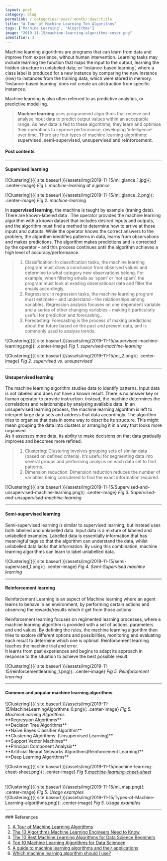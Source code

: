 ```yaml
---
layout: post
category: blog
permalink: /:categories/:year/:month/:day/:title
title: "A Tour of Machine Learning Ten Algorithms"
tags: ['Machine Learning', 'Alogrithms']
image: "2019-11-15/machine-learning-algorithms-cover.png"
identifier: 3
---
```


Machine learning algorithms are programs that can learn from data and improve from experience, without human intervention. 
Learning tasks may include learning the function that maps the input to the output, learning the hidden structure in unlabeled data; 
or ‘instance-based learning’, where a class label is produced for a new instance by comparing the new instance (row) to instances from 
the training data, which were stored in memory. ‘Instance-based learning’ does not create an abstraction from specific instances.

Machine learning is also often referred to as predictive analytics, or predictive modelling.


<blockquote class="tip">
<strong> Machine learning</strong> uses programmed algorithms that receive and analyse input data to predict output values within an acceptable range. 
 As new data is fed to these algorithms, they learn and optimise their operations to improve performance, developing ‘intelligence’ over time.
There are four types of machine learning algorithms: <strong> supervised, semi-supervised, unsupervised and reinforcement</strong>.
</blockquote>

<div class="list-of-contents">
  <h4>Post contents</h4>
  <ul></ul>
</div>

<hr class="with-margin">
<h4 class="header" id="intro">Supervised learning</h4>

![Clustering]({{ site.baseurl }}/assets/img/2019-11-15/ml_glance_1.jpg){: .center-image}
<em class="figure">Fig 1. machine-learning at a glance</em>

![Clustering]({{ site.baseurl }}/assets/img/2019-11-15/ml_glance_2.png){: .center-image}
<em class="figure">Fig 2. machine-learning</em>

In **supervised learning**, the machine is taught by example (traning data). There are known-labeled data .
The operator provides the machine learning algorithm with a known dataset that includes desired inputs and outputs, 
and the algorithm must find a method to determine how to arrive at those inputs and outputs. 
While the operator knows the correct answers to the problem, the algorithm identifies patterns in data, 
learns from observations and makes predictions. The algorithm makes predictions and 
is corrected by the operator – and this process continues until the algorithm achieves a high level of accuracy/performance.

<blockquote class="algo">
  <ol>    
    <li>
      Classification: In classification tasks, the machine learning program must draw a conclusion from observed values and determine to what category new observations belong. For example, when filtering emails as ‘spam’ or ‘not spam’, the program must look at existing observational data and filter the emails accordingly.
    </li>
    <li>
      Regression: In regression tasks, the machine learning program must estimate – and understand – the relationships among variables. Regression analysis focuses on one dependent variable and a series of other changing variables – making it particularly useful for prediction and forecasting..
    </li>
    <li>
      Forecasting: Forecasting is the process of making predictions about the future based on the past and present data, and is commonly used to analyse trends.
    </li>
  </ol>
</blockquote>

![Clustering]({{ site.baseurl }}/assets/img/2019-11-15/supervised-machine-learning.png){: .center-image}
<em class="figure">Fig 1. supervised-machine-learning</em>

![Clustering]({{ site.baseurl }}/assets/img/2019-11-15/ml_2.png){: .center-image}
<em class="figure">Fig 2. supervised vs. unsupervised</em>


<hr class="with-margin">
<h4 class="header" id="implementation">Unsupervised learning</h4>

The machine learning algorithm studies data to identify patterns. Input data is not labeled and does not have a known result. There is no answer key or human operator to provide instruction. 
Instead, the machine determines the correlations and relationships by analysing available data. 
In an unsupervised learning process, the machine learning algorithm is left to interpret large data sets and address that data accordingly. 
The algorithm tries to organise that data in some way to describe its structure. 
This might mean grouping the data into clusters or arranging it in a way that looks more organised.
<br>
As it assesses more data, its ability to make decisions on that data gradually improves and becomes more refined.
<blockquote class="algo">
  <ol>    
    <li>
    Clustering: Clustering involves grouping sets of similar data (based on defined criteria). It’s useful for segmenting data into several groups and performing analysis on each data set to find patterns.
	</li>
    <li>
	Dimension reduction: Dimension reduction reduces the number of variables being considered to find the exact information required.
	</li>
  </ol>
</blockquote>

![Clustering]({{ site.baseurl }}/assets/img/2019-11-15/Supervised-and-unsupervised-machine-learning.png){: .center-image}
<em class="figure">Fig 3. Supervised-and-unsupervised-machine-learning</em>

<hr class="with-margin">
<h4 class="header" id="quantization">Semi-supervised learning</h4>
Semi-supervised learning is similar to supervised learning, but instead uses both labelled and unlabelled data. Input data is a mixture of labeled and unlabelled examples. Labelled data is essentially information that has meaningful tags so that the algorithm can understand the data, whilst unlabelled data lacks that information. By using this
combination, machine learning algorithms can learn to label unlabelled data.


![Clustering]({{ site.baseurl }}/assets/img/2019-11-15/semi-supervised_1.png){: .center-image}
<em class="figure">Fig 4. Semi-Supervised machine learning</em>

<hr class="with-margin">
<h4 class="header" id="casestudy">Reinforcement learning</h4>
Reinforcement Learning is an aspect of Machine learning where an agent learns to behave in an environment, 
by performing certain actions and observing the rewards/results which it get from those actions

Reinforcement learning focuses on regimented learning processes, where a machine learning algorithm is provided with a set of actions,
 parameters and end values. By defining the rules, the machine learning algorithm then tries to explore different options and possibilities,
 monitoring and evaluating each result to determine which one is optimal. Reinforcement learning teaches the machine trial and error. 
 <br>
 It learns from past experiences and begins to adapt its approach in response to the situation to achieve the best possible result.

![Clustering]({{ site.baseurl }}/assets/img/2019-11-15/reinforcementlearning_1.png){: .center-image}
<em class="figure">Fig 5. Reinforcement learning</em>


<hr class="with-margin">
<h4 class="header" id="casestudy">Common and popular machine learning algorithms</h4>
![Clustering]({{ site.baseurl }}/assets/img/2019-11-15/MachineLearningAlgorithms_0.png){: .center-image}
<em class="figure">Fig 5. MachineLearning Algorithms</em>
<br>
**Regression Algorithms**
<br>
**Decision Tree Algorithms**
<br>
**Naïve Bayes Classifier Algorithm**
<br>
**Clustering Algorithms: (Unsupervised Learning)**
<br>
**Support Vector Machines**
<br>
**Principal Component Analysis**
<br>
**Artificial Neural Networks Algorithms(Reinforcement Learning)**
<br>
**Deep Learning Algorithms**
<br>

![Clustering]({{ site.baseurl }}/assets/img/2019-11-15/machine-learning-cheet-sheet.png){: .center-image}
<em class="figure">Fig 5.[machine-learning-cheet-sheet](https://blogs.sas.com/content/subconsciousmusings/2017/04/12/machine-learning-algorithm-use/)</em>

<br>
![Clustering]({{ site.baseurl }}/assets/img/2019-11-15/ml_map.png){: .center-image}
<em class="figure">Fig 5. Usage examples</em>
<br>
![Clustering]({{ site.baseurl }}/assets/img/2019-11-15/Types-of-Machine-Learning-algorithms.png){: .center-image}
<em class="figure">Fig 5. Usage examples</em>




<hr class="with-margin">
### References

<ol>
  <li><a href="https://machinelearningmastery.com/a-tour-of-machine-learning-algorithms/">A Tour of Machine Learning Algorithms</a></li>
  <li><a href="https://www.kdnuggets.com/2016/08/10-algorithms-machine-learning-engineers.html">The 10 Algorithms Machine Learning Engineers Need to Know </a></li>
  <li><a href="https://www.dataquest.io/blog/top-10-machine-learning-algorithms-for-beginners/">The 10 Best Machine Learning Algorithms for Data Science Beginners</a></li>
  <li><a href="https://towardsdatascience.com/top-10-machine-learning-algorithms-for-data-science-cdb0400a25f9">Top 10 Machine Learning Algorithms for Data Sciencen</a></li>
  <li><a href="https://www.sas.com/en_ie/insights/articles/analytics/machine-learning-algorithms.html">A guide to machine learning algorithms and their applications</a></li>
  <li><a href="https://blogs.sas.com/content/subconsciousmusings/2017/04/12/machine-learning-algorithm-use/">Which machine learning algorithm should I use?</a></li>
</ol>
